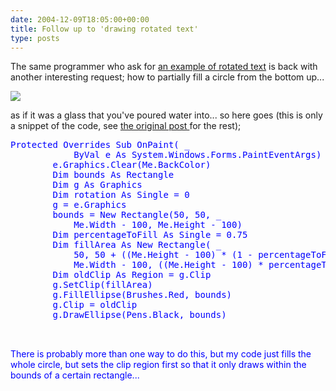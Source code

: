```yaml
---
date: 2004-12-09T18:05:00+00:00
title: Follow up to 'drawing rotated text'
type: posts
---
```

The same programmer who ask for [an example of rotated text](http://blogs.duncanmackenzie.net/duncanma/archive/2004/12/02/913.aspx) is back with another interesting request; how to partially fill a circle from the bottom up...

![](http://msdn.microsoft.com/vbasic/art/compass_filled.png)

as if it was a glass that you've poured water into... so here goes (this is only a snippet of the code, see [the original post ](http://blogs.duncanmackenzie.net/duncanma/archive/2004/12/02/913.aspx)for the rest);

<pre><font color="Blue" family="Microsoft Sans Serif">Protected <font color="Blue" family="Microsoft Sans Serif">Overrides <font color="Blue" family="Microsoft Sans Serif">Sub OnPaint( _
            <font color="Blue" family="Microsoft Sans Serif">ByVal e <font color="Blue" family="Microsoft Sans Serif">As System.Windows.Forms.PaintEventArgs)
        e.Graphics.<font color="Blue" family="Microsoft Sans Serif">Clear(<font color="Blue" family="Microsoft Sans Serif">Me.BackColor)
        <font color="Blue" family="Microsoft Sans Serif">Dim bounds <font color="Blue" family="Microsoft Sans Serif">As Rectangle
        <font color="Blue" family="Microsoft Sans Serif">Dim g <font color="Blue" family="Microsoft Sans Serif">As Graphics
        <font color="Blue" family="Microsoft Sans Serif">Dim rotation <font color="Blue" family="Microsoft Sans Serif">As <font color="Blue" family="Microsoft Sans Serif">Single = 0
        g = e.Graphics
        bounds = <font color="Blue" family="Microsoft Sans Serif">New Rectangle(50, 50, _
            <font color="Blue" family="Microsoft Sans Serif">Me.Width - 100, <font color="Blue" family="Microsoft Sans Serif">Me.Height - 100)
        <font color="Blue" family="Microsoft Sans Serif">Dim percentageToFill <font color="Blue" family="Microsoft Sans Serif">As <font color="Blue" family="Microsoft Sans Serif">Single = 0.75
        <font color="Blue" family="Microsoft Sans Serif">Dim fillArea <font color="Blue" family="Microsoft Sans Serif">As <font color="Blue" family="Microsoft Sans Serif">New Rectangle( _
            50, 50 + ((<font color="Blue" family="Microsoft Sans Serif">Me.Height - 100) * (1 - percentageToFill)), _
            <font color="Blue" family="Microsoft Sans Serif">Me.Width - 100, ((<font color="Blue" family="Microsoft Sans Serif">Me.Height - 100) * percentageToFill))
        <font color="Blue" family="Microsoft Sans Serif">Dim oldClip <font color="Blue" family="Microsoft Sans Serif">As Region = g.Clip
        g.SetClip(fillArea)
        g.FillEllipse(Brushes.Red, bounds)
        g.Clip = oldClip
        g.DrawEllipse(Pens.Black, bounds)


</pre>

There is probably more than one way to do this, but my code just fills the whole circle, but sets the clip region first so that it only draws within the bounds of a certain rectangle...
